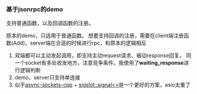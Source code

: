 
### 基于jsonrpc的demo

支持普通函数，以及回调函数的注册。  

原本的demo，只适用于普通函数。
想要支持回调的注册，需要在client端注册函数(Add)，server端在合适的时候进行rpc，和原本的逻辑相反[](https://github.com/palacaze/sigslot/blob/master/example/connection.cpp)

1. 双端都可以主动发起调用，即支持主动request请求、被动response回复。
   同一个socket有多处收发地方，注意竞争条件。我使用了**waiting_response**进行逻辑判断
2. demo，server只支持单连接
3. 似乎[async-sockets-cpp](https://github.com/eminfedar/async-sockets-cpp) + [sigslot::signal<>](https://github.com/palacaze/sigslot/blob/master/example/connection.cpp)是一个更好的方案，asio太重了